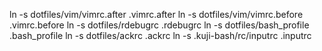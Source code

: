 ln -s dotfiles/vim/vimrc.after .vimrc.after
ln -s dotfiles/vim/vimrc.before .vimrc.before
ln -s dotfiles/rdebugrc .rdebugrc
ln -s dotfiles/bash_profile .bash_profile
ln -s dotfiles/ackrc .ackrc
ln -s .kuji-bash/rc/inputrc .inputrc
